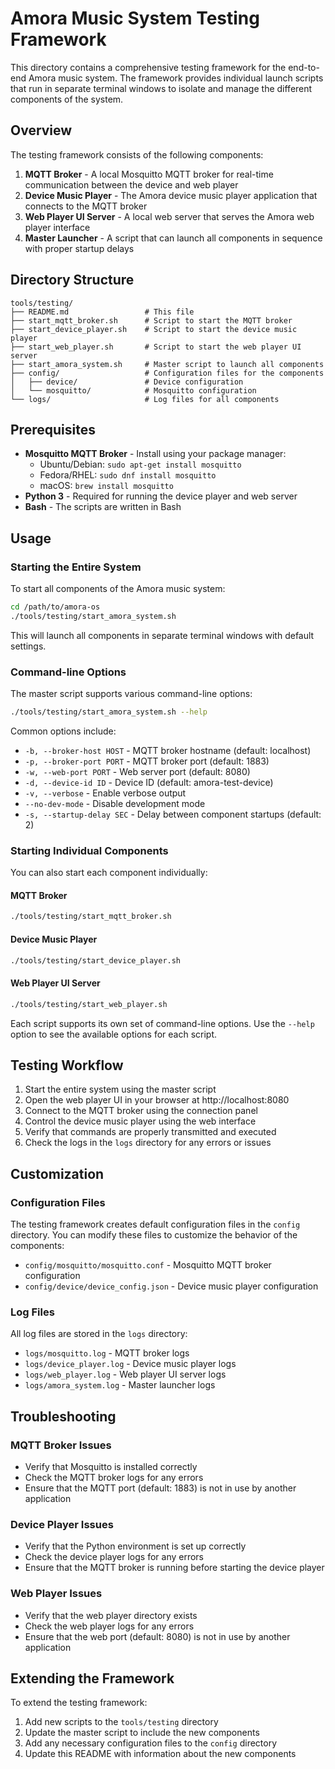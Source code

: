 # Amora Music System Testing Framework

This directory contains a comprehensive testing framework for the end-to-end Amora music system. The framework provides individual launch scripts that run in separate terminal windows to isolate and manage the different components of the system.

## Overview

The testing framework consists of the following components:

1. **MQTT Broker** - A local Mosquitto MQTT broker for real-time communication between the device and web player
2. **Device Music Player** - The Amora device music player application that connects to the MQTT broker
3. **Web Player UI Server** - A local web server that serves the Amora web player interface
4. **Master Launcher** - A script that can launch all components in sequence with proper startup delays

## Directory Structure

```
tools/testing/
├── README.md                 # This file
├── start_mqtt_broker.sh      # Script to start the MQTT broker
├── start_device_player.sh    # Script to start the device music player
├── start_web_player.sh       # Script to start the web player UI server
├── start_amora_system.sh     # Master script to launch all components
├── config/                   # Configuration files for the components
│   ├── device/               # Device configuration
│   └── mosquitto/            # Mosquitto configuration
└── logs/                     # Log files for all components
```

## Prerequisites

- **Mosquitto MQTT Broker** - Install using your package manager:
  - Ubuntu/Debian: `sudo apt-get install mosquitto`
  - Fedora/RHEL: `sudo dnf install mosquitto`
  - macOS: `brew install mosquitto`
- **Python 3** - Required for running the device player and web server
- **Bash** - The scripts are written in Bash

## Usage

### Starting the Entire System

To start all components of the Amora music system:

```bash
cd /path/to/amora-os
./tools/testing/start_amora_system.sh
```

This will launch all components in separate terminal windows with default settings.

### Command-line Options

The master script supports various command-line options:

```bash
./tools/testing/start_amora_system.sh --help
```

Common options include:

- `-b, --broker-host HOST` - MQTT broker hostname (default: localhost)
- `-p, --broker-port PORT` - MQTT broker port (default: 1883)
- `-w, --web-port PORT` - Web server port (default: 8080)
- `-d, --device-id ID` - Device ID (default: amora-test-device)
- `-v, --verbose` - Enable verbose output
- `--no-dev-mode` - Disable development mode
- `-s, --startup-delay SEC` - Delay between component startups (default: 2)

### Starting Individual Components

You can also start each component individually:

#### MQTT Broker

```bash
./tools/testing/start_mqtt_broker.sh
```

#### Device Music Player

```bash
./tools/testing/start_device_player.sh
```

#### Web Player UI Server

```bash
./tools/testing/start_web_player.sh
```

Each script supports its own set of command-line options. Use the `--help` option to see the available options for each script.

## Testing Workflow

1. Start the entire system using the master script
2. Open the web player UI in your browser at http://localhost:8080
3. Connect to the MQTT broker using the connection panel
4. Control the device music player using the web interface
5. Verify that commands are properly transmitted and executed
6. Check the logs in the `logs` directory for any errors or issues

## Customization

### Configuration Files

The testing framework creates default configuration files in the `config` directory. You can modify these files to customize the behavior of the components:

- `config/mosquitto/mosquitto.conf` - Mosquitto MQTT broker configuration
- `config/device/device_config.json` - Device music player configuration

### Log Files

All log files are stored in the `logs` directory:

- `logs/mosquitto.log` - MQTT broker logs
- `logs/device_player.log` - Device music player logs
- `logs/web_player.log` - Web player UI server logs
- `logs/amora_system.log` - Master launcher logs

## Troubleshooting

### MQTT Broker Issues

- Verify that Mosquitto is installed correctly
- Check the MQTT broker logs for any errors
- Ensure that the MQTT port (default: 1883) is not in use by another application

### Device Player Issues

- Verify that the Python environment is set up correctly
- Check the device player logs for any errors
- Ensure that the MQTT broker is running before starting the device player

### Web Player Issues

- Verify that the web player directory exists
- Check the web player logs for any errors
- Ensure that the web port (default: 8080) is not in use by another application

## Extending the Framework

To extend the testing framework:

1. Add new scripts to the `tools/testing` directory
2. Update the master script to include the new components
3. Add any necessary configuration files to the `config` directory
4. Update this README with information about the new components
